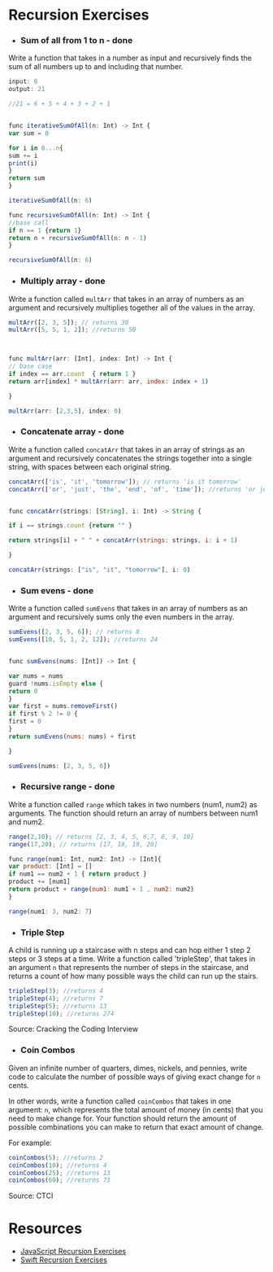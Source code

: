 # Recursion Exercises

- ### Sum of all from 1 to n - done

Write a function that takes in a number as input and recursively finds the sum of all numbers up to and including that number.

```js
input: 6
output: 21

//21 = 6 + 5 + 4 + 3 + 2 + 1


func iterativeSumOfAll(n: Int) -> Int {
var sum = 0

for i in 0...n{
sum += i
print(i)
}
return sum
}

iterativeSumOfAll(n: 6)

func recursiveSumOfAll(n: Int) -> Int {
//base call
if n == 1 {return 1}
return n + recursiveSumOfAll(n: n - 1)
}

recursiveSumOfAll(n: 6)

```



- ### Multiply array - done

Write a function called `multArr` that takes in an array of numbers as an argument and recursively multiplies together all of the values in the array.

```js
multArr([2, 3, 5]); // returns 30
multArr([5, 5, 1, 2]); //returns 50



func multArr(arr: [Int], index: Int) -> Int {
// base case
if index == arr.count  { return 1 }
return arr[index] * multArr(arr: arr, index: index + 1)

}

multArr(arr: [2,3,5], index: 0)

```

- ### Concatenate array - done

Write a function called `concatArr` that takes in an array of strings as an argument and recursively concatenates the strings together into a single string, with spaces between each original string.

```js
concatArr(['is', 'it', 'tomorrow']); // returns 'is it tomorrow'
concatArr(['or', 'just', 'the', 'end', 'of', 'time']); //returns 'or just the end of time'


func concatArr(strings: [String], i: Int) -> String {

if i == strings.count {return "" }

return strings[i] + " " + concatArr(strings: strings, i: i + 1)

}

concatArr(strings: ["is", "it", "tomorrow"], i: 0)
```

- ### Sum evens - done

Write a function called `sumEvens` that takes in an array of numbers as an argument and recursively sums only the even numbers in the array.

```js
sumEvens([2, 3, 5, 6]); // returns 8
sumEvens([10, 5, 1, 2, 12]); //returns 24


func sumEvens(nums: [Int]) -> Int {

var nums = nums
guard !nums.isEmpty else {
return 0
}
var first = nums.removeFirst()
if first % 2 != 0 {
first = 0
}
return sumEvens(nums: nums) + first

}

sumEvens(nums: [2, 3, 5, 6])
```

- ### Recursive range - done

Write a function called `range` which takes in two numbers (num1, num2) as arguments. The function should return an array of numbers between num1 and num2.

```js
range(2,10); // returns [2, 3, 4, 5, 6,7, 8, 9, 10]
range(17,20); // returns [17, 18, 19, 20]

func range(num1: Int, num2: Int) -> [Int]{
var product: [Int] = []
if num1 == num2 + 1 { return product }
product += [num1]
return product + range(num1: num1 + 1 , num2: num2)
}

range(num1: 3, num2: 7)

```


- ### Triple Step

A child is running up a staircase with n steps and can hop either 1 step 2 steps or 3 steps at a time. Write a function called 'tripleStep', that takes in an argument `n` that represents the number of steps in the staircase, and returns a count of how many possible ways the child can run up the stairs.

```js
tripleStep(3); //returns 4
tripleStep(4); //returns 7
tripleStep(5); //returns 13
tripleStep(10); //returns 274
```

Source: Cracking the Coding Interview

- ### Coin Combos

Given an infinite number of quarters, dimes, nickels, and pennies, write code to calculate the number of possible ways of giving exact change for `n` cents.

In other words, write a function called `coinCombos` that takes in one argument: `n`, which represents the total amount of money (in cents) that you need to make change for. Your function should return the amount of possible combinations you can make to return that exact amount of change.

For example:
```js
coinCombos(5); //returns 2
coinCombos(10); //returns 4
coinCombos(25); //returns 13
coinCombos(60); //returns 73
```

Source: CTCI

# Resources
- [JavaScript Recursion Exercises](http://www.w3resource.com/javascript-exercises/javascript-recursion-functions-exercises.php)
- [Swift Recursion Exercises](https://www.weheartswift.com/recursion/)
